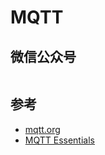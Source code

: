# MQTT

## 微信公众号

<img :src="$withBase('/image/qrcode_xiaperio_430.jpg')" style="width:250px;"/>

## 参考

- [mqtt.org](http://mqtt.org/)
- [MQTT Essentials](https://www.hivemq.com/mqtt-essentials/)
